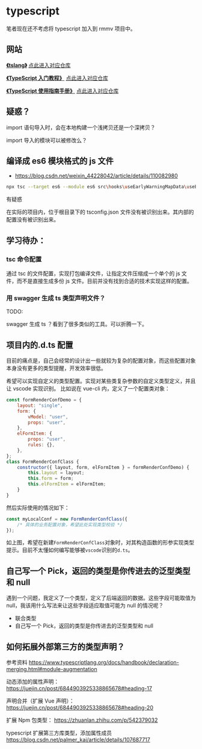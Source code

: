 # typescript

笔者现在还不考虑将 typescript 加入到 rmmv 项目中。

## 网站

[**《tslang》**](https://www.tslang.cn/)
[点此进入对应仓库](https://github.com/zhongsp/TypeScript)

[**《TypeScript 入门教程》**](https://ts.xcatliu.com/)
[点此进入对应仓库](https://github.com/xcatliu/typescript-tutorial)

[**《TypeScript 使用指南手册》**](http://www.patrickzhong.com/TypeScript/)
[点此进入对应仓库](https://github.com/zhongsp/TypeScript)

## 疑惑？

import 语句导入时，会在本地构建一个浅拷贝还是一个深拷贝？

import 导入的模块可以被修改么？

## 编译成 es6 模块格式的 js 文件

- https://blog.csdn.net/weixin_44228042/article/details/110082980

```bash
npx tsc --target es6 --module es6 src\hooks\useEarlyWarningMapData\useEarlyWarningMapData.ts
```

有疑惑

在实际的项目内，位于根目录下的 tsconfig.json 文件没有被识别出来。其内部的配置没有被识别出来。

## 学习待办：

### tsc 命令配置

通过 tsc 的文件配置，实现打包编译文件，让指定文件压缩成一个单个的 js 文件，而不是直接生成多份 js 文件。目前并没有找到合适的技术实现这样的配置。

### 用 swagger 生成 ts 类型声明文件？

TODO:

swagger 生成 ts ？看到了很多类似的工具。可以折腾一下。

## 项目内的.d.ts 配置

目前的痛点是，自己会经常的设计出一些就较为复杂的配置对象，而这些配置对象本身没有更多的类型提醒，开发效率很低。

希望可以实现自定义的类型配置。实现对某些类复杂参数的自定义类型定义，并且让 vscode 实现识别。
比如说在 vue-cli 内，定义了一个配置类对象：

```js
const formRenderConfDemo = {
	layout: "single",
	form: {
		vModel: "user",
		props: "user",
	},
	elFormItem: {
		props: "user",
		rules: {},
	},
};
class FormRenderConfClass {
	constructor({ layout, form, elFormItem } = formRenderConfDemo) {
		this.layout = layout;
		this.form = form;
		this.elFormItem = elFormItem;
	}
}
```

然后实际使用的情况如下：

```js
const myLocalConf = new FormRenderConfClass({
	/* 具体的业务配置对象，希望此处实现类型校验 */
});
```

如上图，希望在新建`FormRenderConfClass`对象时，对其构造函数的形参实现类型提示。目前不太懂如何编写能够被`vscode`识别的`d.ts`。

## 自己写一个 Pick，返回的类型是你传进去的泛型类型和 null

遇到一个问题，我定义了一个类型，定义了后端返回的数据。这些字段可能取值为 null，我该用什么写法来让这些字段适应取值可能为 null 的情况呢？

- 联合类型
- 自己写一个 Pick，返回的类型是你传进去的泛型类型和 null

## 如何拓展外部第三方的类型声明？

参考资料
https://www.typescriptlang.org/docs/handbook/declaration-merging.html#module-augmentation

动态添加的属性声明：
https://juejin.cn/post/6844903925338865678#heading-17

声明合并（扩展 Vue 声明）：
https://juejin.cn/post/6844903925338865678#heading-20

扩展 Npm 包类型：
https://zhuanlan.zhihu.com/p/542379032

typescript 扩展第三方库类型，添加属性成员
https://blog.csdn.net/palmer_kai/article/details/107687717
